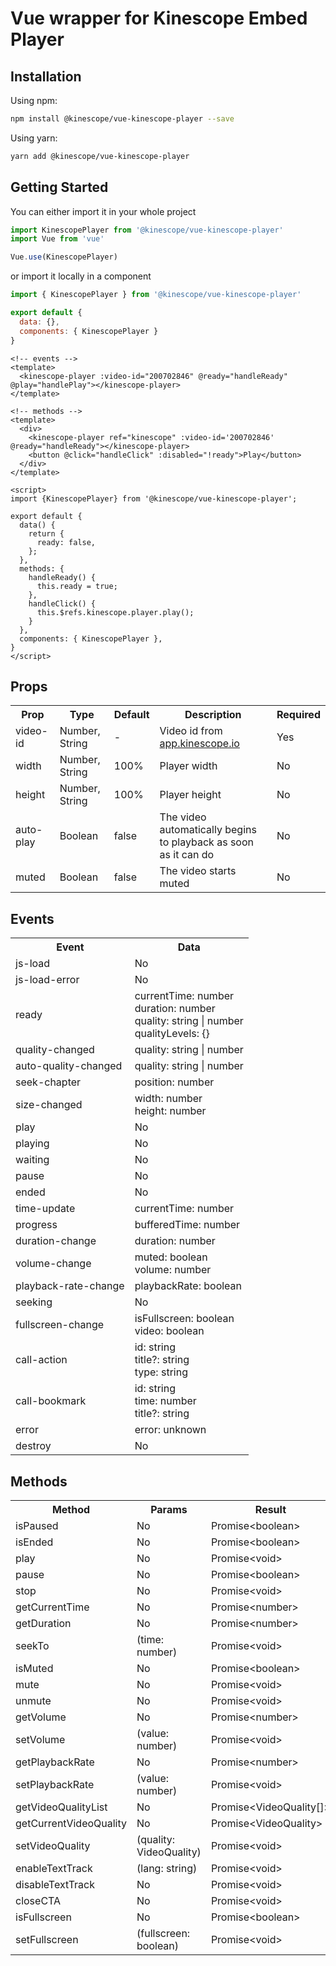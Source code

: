 # Vue wrapper for Kinescope Embed Player 

## Installation

Using npm:

```bash
npm install @kinescope/vue-kinescope-player --save
```

Using yarn:

```bash
yarn add @kinescope/vue-kinescope-player
```

## Getting Started

You can either import it in your whole project

 ```js
import KinescopePlayer from '@kinescope/vue-kinescope-player'
import Vue from 'vue'

Vue.use(KinescopePlayer)
```

or import it locally in a component

```js
import { KinescopePlayer } from '@kinescope/vue-kinescope-player'

export default {
  data: {},
  components: { KinescopePlayer }
}
```

```vue
<!-- events -->
<template>
  <kinescope-player :video-id="200702846" @ready="handleReady" @play="handlePlay"></kinescope-player>
</template>
```

```vue
<!-- methods -->
<template>
  <div>
    <kinescope-player ref="kinescope" :video-id='200702846' @ready="handleReady"></kinescope-player>
    <button @click="handleClick" :disabled="!ready">Play</button>
  </div>
</template>

<script>
import {KinescopePlayer} from '@kinescope/vue-kinescope-player';

export default {
  data() {
    return {
      ready: false,
    };
  },
  methods: {
    handleReady() {
      this.ready = true;
    },
    handleClick() {
      this.$refs.kinescope.player.play();
    }
  },
  components: { KinescopePlayer },
}
</script>
```


## Props
<table>
  <tr>
    <th>Prop</th>
    <th>Type</th>
    <th>Default</th>
    <th>Description</th>
    <th>Required</th>
  </tr>
  <tr>
    <td>video-id</td>
    <td>Number, String</td>
    <td>-</td>
    <td>Video id from <a href="https://app.kinescope.io/">app.kinescope.io</a></td>
    <td>Yes</td>
  </tr>
  <tr>
    <td>width</td>
    <td>Number, String</td>
    <td>100%</td>
    <td>Player width</td>
    <td>No</td>
  </tr>
  <tr>
    <td>height</td>
    <td>Number, String</td>
    <td>100%</td>
    <td>Player height</td>
    <td>No</td>
  </tr>
  <tr>
    <td>auto-play</td>
    <td>Boolean</td>
    <td>false</td>
    <td>The video automatically begins to playback as soon as it can do</td>
    <td>No</td>
  </tr>
  <tr>
    <td>muted</td>
    <td>Boolean</td>
    <td>false</td>
    <td>The video starts muted</td>
    <td>No</td>
  </tr>
</table>

## Events
<table>
  <tr>
    <th>Event</th>
    <th>Data</th>
  </tr>
  <tr>
    <td>js-load</td>
    <td>No</td>
  </tr>
  <tr>
    <td>js-load-error</td>
    <td>No</td>
  </tr>
  <tr>
    <td>ready</td>
    <td>
      currentTime: number<br/>
      duration: number<br/>
      quality: string | number<br/>
      qualityLevels: {}
    </td>
  </tr>
  <tr>
    <td>quality-changed</td>
    <td>quality: string | number</td>
  </tr>
  <tr>
    <td>auto-quality-changed</td>
    <td>quality: string | number</td>
  </tr>
  <tr>
    <td>seek-chapter</td>
    <td>position: number</td>
  </tr>
  <tr>
    <td>size-changed</td>
    <td>
      width: number<br/>
      height: number
    </td>
  </tr>
  <tr>
    <td>play</td>
    <td>No</td>
  </tr>
  <tr>
    <td>playing</td>
    <td>No</td>
  </tr>
  <tr>
    <td>waiting</td>
    <td>No</td>
  </tr>
  <tr>
    <td>pause</td>
    <td>No</td>
  </tr>
  <tr>
    <td>ended</td>
    <td>No</td>
  </tr>
  <tr>
    <td>time-update</td>
    <td>currentTime: number</td>
  </tr>
  <tr>
    <td>progress</td>
    <td>bufferedTime: number</td>
  </tr>
  <tr>
    <td>duration-change</td>
    <td>duration: number</td>
  </tr>
  <tr>
    <td>volume-change</td>
    <td>
      muted: boolean<br/>
      volume: number
    </td>
  </tr>
  <tr>
    <td>playback-rate-change</td>
    <td>playbackRate: boolean</td>
  </tr>
  <tr>
    <td>seeking</td>
    <td>No</td>
  </tr>
  <tr>
    <td>fullscreen-change</td>
    <td>
      isFullscreen: boolean<br/>
      video: boolean
    </td>
  </tr>
  <tr>
    <td>call-action</td>
    <td>
      id: string<br/>
      title?: string<br/>
      type: string
    </td>
  </tr>
  <tr>
    <td>call-bookmark</td>
    <td>
      id: string<br/>
      time: number<br/>
      title?: string
    </td>
  </tr>
  <tr>
    <td>error</td>
    <td>error: unknown</td>
  </tr>
  <tr>
    <td>destroy</td>
    <td>No</td>
  </tr>
</table>

## Methods
<table>
  <tr>
    <th>Method</th>
    <th>Params</th>
    <th>Result</th>
  </tr>
  <tr>
    <td>isPaused</td>
    <td>No</td>
    <td>Promise&lt;boolean&gt;</td>
  </tr>
  <tr>
    <td>isEnded</td>
    <td>No</td>
    <td>Promise&lt;boolean&gt;</td>
  </tr>
  <tr>
    <td>play</td>
    <td>No</td>
    <td>Promise&lt;void&gt;</td>
  </tr>
  <tr>
    <td>pause</td>
    <td>No</td>
    <td>Promise&lt;boolean&gt;</td>
  </tr>
  <tr>
    <td>stop</td>
    <td>No</td>
    <td>Promise&lt;void&gt;</td>
  </tr>
  <tr>
    <td>getCurrentTime</td>
    <td>No</td>
    <td>Promise&lt;number&gt;</td>
  </tr>
  <tr>
    <td>getDuration</td>
    <td>No</td>
    <td>Promise&lt;number&gt;</td>
  </tr>
  <tr>
    <td>seekTo</td>
    <td>(time: number)</td>
    <td>Promise&lt;void&gt;</td>
  </tr>
  <tr>
    <td>isMuted</td>
    <td>No</td>
    <td>Promise&lt;boolean&gt;</td>
  </tr>
  <tr>
    <td>mute</td>
    <td>No</td>
    <td>Promise&lt;void&gt;</td>
  </tr>
  <tr>
    <td>unmute</td>
    <td>No</td>
    <td>Promise&lt;void&gt;</td>
  </tr>
  <tr>
    <td>getVolume</td>
    <td>No</td>
    <td>Promise&lt;number&gt;</td>
  </tr>
  <tr>
    <td>setVolume</td>
    <td>(value: number)</td>
    <td>Promise&lt;void&gt;</td>
  </tr>
  <tr>
    <td>getPlaybackRate</td>
    <td>No</td>
    <td>Promise&lt;number&gt;</td>
  </tr>
  <tr>
    <td>setPlaybackRate</td>
    <td>(value: number)</td>
    <td>Promise&lt;void&gt;</td>
  </tr>
  <tr>
    <td>getVideoQualityList</td>
    <td>No</td>
    <td>Promise&lt;VideoQuality[]&gt;</td>
  </tr>
  <tr>
    <td>getCurrentVideoQuality</td>
    <td>No</td>
    <td>Promise&lt;VideoQuality&gt;</td>
  </tr>
  <tr>
    <td>setVideoQuality</td>
    <td>(quality: VideoQuality)</td>
    <td>Promise&lt;void&gt;</td>
  </tr>
  <tr>
    <td>enableTextTrack</td>
    <td>(lang: string)</td>
    <td>Promise&lt;void&gt;</td>
  </tr>
  <tr>
    <td>disableTextTrack</td>
    <td>No</td>
    <td>Promise&lt;void&gt;</td>
  </tr>
  <tr>
    <td>closeCTA</td>
    <td>No</td>
    <td>Promise&lt;void&gt;</td>
  </tr>
  <tr>
    <td>isFullscreen</td>
    <td>No</td>
    <td>Promise&lt;boolean&gt;</td>
  </tr>
  <tr>
    <td>setFullscreen</td>
    <td>(fullscreen: boolean)</td>
    <td>Promise&lt;void&gt;</td>
  </tr>
</table>

